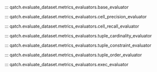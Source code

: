 ::: qatch.evaluate_dataset.metrics_evaluators.base_evaluator

::: qatch.evaluate_dataset.metrics_evaluators.cell_precision_evaluator

::: qatch.evaluate_dataset.metrics_evaluators.cell_recall_evaluator

::: qatch.evaluate_dataset.metrics_evaluators.tuple_cardinality_evaluator

::: qatch.evaluate_dataset.metrics_evaluators.tuple_constraint_evaluator

::: qatch.evaluate_dataset.metrics_evaluators.tuple_order_evaluator

::: qatch.evaluate_dataset.metrics_evaluators.exec_evaluator

